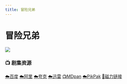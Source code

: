 ```yaml
---
title: 冒险兄弟
---
```


# 冒险兄弟
![](/assets/image/冒险兄弟.jpg)

### 📺 剧集资源 <Badge type="tip" text="风月汉化组" />

[☁️百度](https://pan.baidu.com/s/1X5FMNC5axj97-e8X_IHvlA?pwd=679y)  [☁️阿里](https://www.aliyundrive.com/s/zaxFsM9c3AH)  [☁️夸克](https://pan.quark.cn/s/7995937e6150)  [☁️迅雷](https://pan.xunlei.com/s/VNnhA3JuVPA98SCZPniViEZ6A1?pwd=tr5i#)  [📺MDpan](https://pan.mdsub.top/%E5%86%92%E9%99%A9%E5%85%84%E5%BC%9F)  [☁️PikPak](https://mypikpak.com/s/VNmWMUUmmCE_NoqgzYSNddm3o1) [🧲磁力链接](magnet:?xt=urn:btih:e09782a89d83e36146621d70c5819b199d8ccf97)